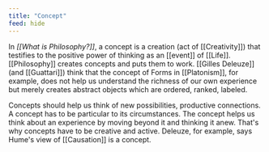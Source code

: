 ```yaml
---
title: "Concept"
feed: hide
---
```


In _[[What is Philosophy?]]_, a concept is a creation (act of [[Creativity]]) that testifies to the positive power of thinking as an [[event]] of [[Life]]. [[Philosophy]] creates concepts and puts them to work. [[Gilles Deleuze]] (and [[Guattari]]) think that the concept of Forms in [[Platonism]], for example, does not help us understand the richness of our own experience but merely creates abstract objects which are ordered, ranked, labeled. 

Concepts should help us think of new possibilities, productive connections. A concept has to be particular to its circumstances. The concept helps us think about an experience by moving beyond it and thinking it anew. That's why concepts have to be creative and active. Deleuze, for example, says Hume's view of [[Causation]] is a concept. 